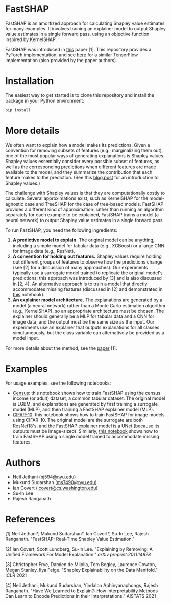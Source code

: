 # FastSHAP

FastSHAP is an amortized approach for calculating Shapley value estimates for many examples. It involves training an explainer model to output Shapley value estimates in a single forward pass, using an objective function inspired by KernelSHAP.

FastSHAP was introduced in [this](https://arxiv.org) paper [1]. This repository provides a PyTorch implementation, and see [here](https://github.com/neiljethani/fastshap) for a similar TensorFlow implementation (also provided by the paper authors).

# Installation

The easiest way to get started is to clone this repository and install the package in your Python environment:

```bash
pip install .
```

# More details

We often want to explain how a model makes its predictions. Given a convention for removing subsets of features (e.g., marginalizing them out), one of the most popular ways of generating explanations is Shapley values. Shapley values essentially consider every possible subset of features, as well as the corresponding predictions when different features are made available to the model, and they summarize the contribution that each feature makes to the prediction. (See this [blog post](https://iancovert.com/blog/understanding-shap-sage/) for an introduction to Shapley values.)

The challenge with Shapley values is that they are computationally costly to calculate. Several approximations exist, such as KernelSHAP for the model-agnostic case and TreeSHAP for the case of tree-based models. FastSHAP provides a different kind of approximation: rather than running an algorithm separately for each example to be explained, FastSHAP trains a model (a neural network) to output Shapley value estimates in a single forward pass.

To run FastSHAP, you need the following ingredients:

1. **A predictive model to explain.** The original model can be anything, including a simple model for tabular data (e.g., XGBoost) or a large CNN for image data (e.g., ResNet).
2. **A convention for holding out features.** Shapley values require holding out different groups of features to observe how the predictions change (see [2] for a discussion of many approaches). Our experiments typically use a surrogate model trained to replicate the original model's predictions; this approach was introduced by [3] and is also discussed in [2, 4]. An alternative approach is to train a model that directly accommodates missing features (discussed in [2] and demonstrated in [this](https://github.com/iancovert/fastshap/blob/main/notebooks/cifar%20single%20model.ipynb) notebook).
3. **An explainer model architecture.** The explanations are generated by a model (a neural network) rather than a Monte Carlo estimation algorithm (e.g., KernelSHAP), so an appropriate architecture must be chosen. The explainer should generally be a MLP for tabular data and a CNN for image data, and the output must be the same size as the input. Our experiments use an explainer that outputs explanations for all classes simultaneously, but the class variable can alternatively be provided as a model input.

For more details about the method, see the [paper](https://arxiv.org) [1].

# Examples

For usage examples, see the following notebooks:

- [Census](https://github.com/iancovert/fastshap/blob/main/notebooks/census.ipynb): this notebook shows how to train FastSHAP using the census income (or adult) dataset, a common tabular dataset. The original model is LGBM, and explanations are generated by first training a surrogate model (MLP), and then training a FastSHAP explainer model (MLP).
- [CIFAR-10](https://github.com/iancovert/fastshap/blob/main/notebooks/cifar.ipynb): this notebook shows how to train FastSHAP for image models using CIFAR-10. The original model are the surrogate are both ResNet18's, and the FastSHAP explainer model is a UNet (because its outputs must be image-sized). Similarly, [this notebook](https://github.com/iancovert/fastshap/blob/main/notebooks/cifar%20single%20model.ipynb) shows how to train FastSHAP using a single model trained to accommodate missing features.

# Authors

- Neil Jethani (<nj594@nyu.edu>)
- Mukund Sudarshan (<ms7490@nyu.edu>)
- Ian Covert (<icovert@cs.washington.edu>)
- Su-In Lee
- Rajesh Ranganath

# References

[1] Neil Jethani\*, Mukund Sudarshan\*, Ian Covert\*, Su-In Lee, Rajesh Ranganath. "FastSHAP: Real-Time Shapley Value Estimation."

[2] Ian Covert, Scott Lundberg, Su-In Lee. "Explaining by Removing: A Unified Framework For Model Explanation." *arXiv preprint:2011.14878*

[3] Christopher Frye, Damien de Mijolla, Tom Begley, Laurence Cowton, Megan Stanley, Ilya Feige. "Shapley Explainability on the Data Manifold." ICLR 2021

[4] Neil Jethani, Mukund Sudarshan, Yindalon Aphinyanaphongs, Rajesh Ranganath. "Have We Learned to Explain?: How Interpretability Methods Can Learn to Encode Predictions in their Interpretations." AISTATS 2021

